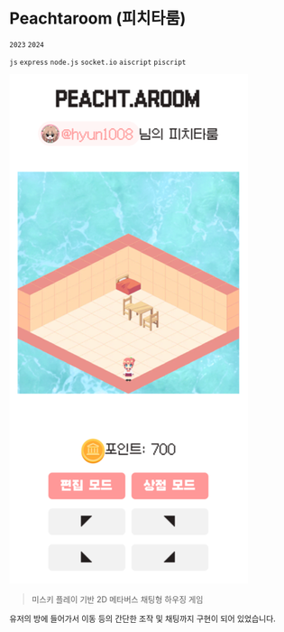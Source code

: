 # Peachtaroom (피치타룸)

`2023` `2024`

`js` `express` `node.js` `socket.io` `aiscript` `piscript`

![peachtaroom](./assets/peachtaroom.png)

> 미스키 플레이 기반 2D 메타버스 채팅형 하우징 게임

유저의 방에 들어가서 이동 등의 간단한 조작 및 채팅까지 구현이 되어 있었습니다.